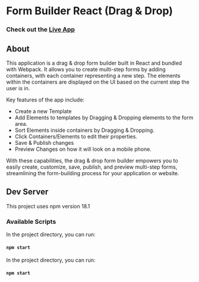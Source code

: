 # Form Builder React (Drag & Drop)

### Check out the [Live App](https://release.d2xczvacbbtxrp.amplifyapp.com/)

## About
This application is a drag & drop form builder built in React and bundled with Webpack. It allows you to create multi-step forms by adding containers, with each container representing a new step. The elements within the containers are displayed on the UI based on the current step the user is in.

Key features of the app include:

- Create a new Template
- Add Elements to templates by Dragging & Dropping elements to the form area.
- Sort Elements inside containers by Dragging & Dropping.
- Click Containers/Elements to edit their properties.
- Save & Publish changes
- Preview Changes on how it will look on a mobile phone.

With these capabilities, the drag & drop form builder empowers you to easily create, customize, save, publish, and preview multi-step forms, streamlining the form-building process for your application or website.

## Dev Server
This project uses npm version 18.1

### Available Scripts

In the project directory, you can run:

#### `npm start`

In the project directory, you can run:

#### `npm start`
